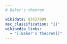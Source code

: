 ```yaml
---
# Baker's theorem

wikidata: Q3527009
msc_classification: "11"
wikipedia_links:
  - "[[Baker's theorem]]"
---
```

